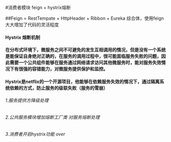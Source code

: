 #消费者模块 feign + hystrix熔断

##Feign = RestTempate + HttpHeader + Ribbon + Eureka 综合体，使用feign大大增加了代码的灵活程度

#### Hystrix 熔断机制
#### 在分布式环境下，微服务之间不可避免的发生互相调用的情况，但是没有一个系统是能保证自身绝对正确的，在服务的调用过程中，很可能面临服务失败的问题，因此需要一个公共组件能够在服务通过网络请求访问其他微服务时，能对服务失效情况下有很强的容错能力，对微服务提供保护和监控。
    
#### Hystrix是netflix的一个开源项目，他能够在依赖服务失效的情况下，通过隔离系统依赖的方式，防止服务的级联失败（服务的雪崩）

###### 1.服务提供方降级处理
###### 2.公共服务模块增加熔断工厂类 对服务熔断处理
###### 3.消费者开启hystrix功能 over